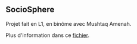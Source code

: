 ## SocioSphere

Projet fait en L1, en binôme avec Mushtaq Amenah.

Plus d'information dans ce [fichier](Projet_presentation.odt).
